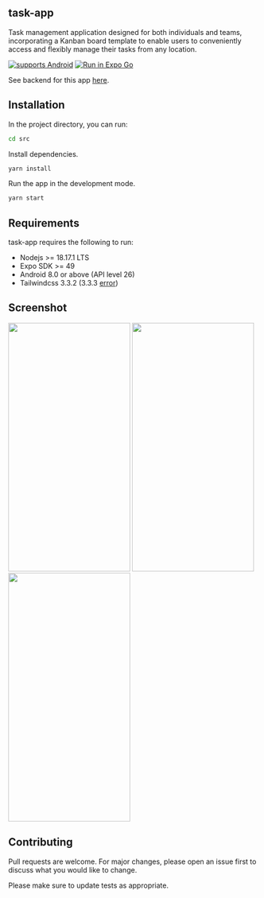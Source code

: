 ## task-app
Task management application designed for both individuals and teams, incorporating a Kanban board template to enable users to conveniently access and flexibly manage their tasks from any location.

[![supports Android](https://img.shields.io/badge/Android-A4C639.svg?style=flat-square&logo=ANDROID&labelColor=A4C639&logoColor=fff)](https://expo.dev/artifacts/eas/aF8uFNXLKdRAn7o9kRdo1B.apk)
[![Run in Expo Go](https://img.shields.io/badge/Run%20in%20Expo%20Go-4285F4.svg?style=flat-square&logo=EXPO&labelColor=4285F4&logoColor=fff)]()

See backend for this app [here](https://github.com/baodt278/task-app-backend).
## Installation
In the project directory, you can run:
```bash
cd src
```
Install dependencies. 
```bash
yarn install
```
Run the app in the development mode.
```bash
yarn start
```
## Requirements
task-app requires the following to run:
- Nodejs >= 18.17.1 LTS
- Expo SDK >= 49
- Android 8.0 or above (API level 26)
- Tailwindcss 3.3.2 (3.3.3 [error](https://stackoverflow.com/questions/76688256/getting-error-use-processcss-thencb-to-work-with-async-plugins))

## Screenshot
<p float="left">
  <img src="https://drive.google.com/uc?export=view&id=1T7BbzFemkRQyeffrxh_ayseQEXnDTZkm" width="245" height="500">
  <img src="https://drive.google.com/uc?export=view&id=1T9FGx_7JrfYqTe53HUWFZTCiRDtpmfJK" width="245" height="500">
  <img src="https://drive.google.com/uc?export=view&id=1TDFarpgwMRJqJl_KP49NmqkNHUne5bDc" width="245" height="500">
</p>

## Contributing
Pull requests are welcome. For major changes, please open an issue first to discuss what you would like to change.

Please make sure to update tests as appropriate.


